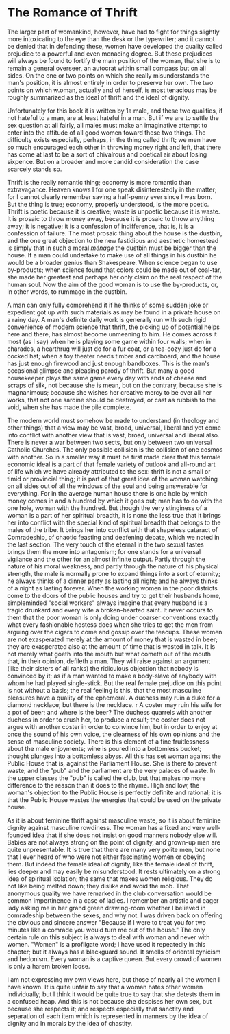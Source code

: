 # The Romance of Thrift

The larger part of womankind, however, have had to fight for things slightly more intoxicating to the eye than the desk or the typewriter; and it cannot be denied that in defending these, women have developed the quality called prejudice to a powerful and even menacing degree. But these prejudices will always be found to fortify the main position of the woman, that she is to remain a general overseer, an autocrat within small compass but on all sides. On the one or two points on which she really misunderstands the man's position, it is almost entirely in order to preserve her own. The two points on which w.oman, actually and of herself, is most tenacious may be roughly summarized as the ideal of thrift and the ideal of dignity.

Unfortunately for this book it is written by 1a male, and these two qualities, if not hateful to a man, are at least hateful in a man. But if we are to settle the sex question at all fairly, all males must make an imaginative attempt to enter into the attitude of all good women toward these two things. The difficulty exists especially, perhaps, in the thing called thrift; we men have so much encouraged each other in throwing money right and left, that there has come at last to be a sort of chivalrous and poetical air about losing sixpence. But on a broader and more candid consideration the case scarcely stands so.

Thrift is the really romantic thing; economy is more romantic than extravagance. Heaven knows I for one speak disinterestedly in the matter; for I cannot clearly remember saving a half-penny ever since I was born. But the thing is true; economy, properly understood, is the more poetic. Thrift is poetic because it is creative; waste is unpoetic because it is waste. It is prosaic to throw money away, because it is prosaic to throw anything away; it is negative; it is a confession of indifference, that is, it is a confession of failure. The most prosaic thing about the house is the dustbin, and the one great objection to the new fastidious and aesthetic homestead is simply that in such a moral *ménage* the dustbin must be bigger than the house. If a man could undertake to make use of all things in his dustbin he would be a broader genius than Shakespeare. When science began to use by-products; when science found that colors could be made out of coal-tar, she made her greatest and perhaps her only claim on the real respect of the human soul. Now the aim of the good woman is to use the by-products, or, in other words, to rummage in the dustbin.

A man can only fully comprehend it if he thinks of some sudden joke or expedient got up with such materials as may be found in a private house on a rainy day. A man's definite daily work is generally run with such rigid convenience of modern science that thrift, the picking up of potential helps here and there, has almost become unmeaning to him. He comes across it most (as I say) when he is playing some game within four walls; when in charades, a hearthrug will just do for a fur coat, or a tea-cozy just do for a cocked hat; when a toy theater needs timber and cardboard, and the house has just enough firewood and just enough bandboxes. This is the man's occasional glimpse and pleasing parody of thrift. But many a good housekeeper plays the same game every day with ends of cheese and scraps of silk, not because she is mean, but on the contrary, because she is magnanimous; because she wishes her creative mercy to be over all her works, that not one sardine should be destroyed, or cast as rubbish to the void, when she has made the pile complete.

The modern world must somehow be made to understand (in theology and other things) that a view may be vast, broad, universal, liberal and yet come into conflict with another view that is vast, broad, universal and liberal also. There is never a war between two sects, but only between two universal Catholic Churches. The only possible collision is the collision of one cosmos with another. So in a smaller way it must be first made clear that this female economic ideal is a part of that female variety of outlook and all-round art of life which we have already attributed to the sex: thrift is not a small or timid or provincial thing; it is part of that great idea of the woman watching on all sides out of all the windows of the soul and being answerable for everything. For in the average human house there is one hole by which money comes in and a hundred by which it goes out; man has to do with the one hole, woman with the hundred. But though the very stinginess of a woman is a part of her spiritual breadth, it is none the less true that it brings her into conflict with the special kind of spiritual breadth that belongs to the males of the tribe. It brings her into conflict with that shapeless cataract of Comradeship, of chaotic feasting and deafening debate, which we noted in the last section. The very touch of the eternal in the two sexual tastes brings them the more into antagonism; for one stands for a universal vigilance and the other for an almost infinite output. Partly through the nature of his moral weakness, and partly through the nature of his physical strength, the male is normally prone to expand things into a sort of eternity; he always thinks of a dinner party as lasting all night; and he always thinks of a night as lasting forever. When the working women in the poor districts come to the doors of the public houses and try to get their husbands home, simpleminded "social workers" always imagine that every husband is a tragic drunkard and every wife a broken-hearted saint. It never occurs to them that the poor woman is only doing under coarser conventions exactly what every fashionable hostess does when she tries to get the men from arguing over the cigars to come and gossip over the teacups. These women are not exasperated merely at the amount of money that is wasted in beer; they are exasperated also at the amount of time that is wasted in talk. It Is not merely what goeth into the mouth but what cometh out of the mouth that, in their opinion, defileth a man. They will raise against an argument (like their sisters of all ranks) the ridiculous objection that nobody is convinced by it; as if a man wanted to make a body-slave of anybody with whom he had played single-stick. But the real female prejudice on this point is not without a basis; the real feeling is this, that the most masculine pleasures have a quality of the ephemeral. A duchess may ruin a duke for a diamond necklace; but there is the necklace. r A coster may ruin his wife for a pot of beer; and where is the beer? The duchess quarrels with another duchess in order to crush her, to produce a result; the coster does not argue with another coster in order to convince him, but in order to enjoy at once the sound of his own voice, the clearness of his own opinions and the sense of masculine society. There is this element of a fine fruitlessness about the male enjoyments; wine is poured into a bottomless bucket; thought plunges into a bottomless abyss. All this has set woman against the Public House that is, against the Parliament House. She is there to prevent waste; and the "pub" and the parliament are the very palaces of waste. In the upper classes the "pub" is called the club, but that makes no more difference to the reason than it does to the rhyme. High and low, the woman's objection to the Public House is perfectly definite and rational; it is that the Public House wastes the energies that could be used on the private house.

As it is about feminine thrift against masculine waste, so it is about feminine dignity against masculine rowdiness. The woman has a fixed and very well-founded idea that if she does not insist on good manners nobody else will. Babies are not always strong on the point of dignity, and grown-up men are quite unpresentable. It is true that there are many very polite men, but none that I ever heard of who were not either fascinating women or obeying them. But indeed the female ideal of dignity, like the female ideal of thrift, lies deeper and may easily be misunderstood. It rests ultimately on a strong idea of spiritual isolation; the same that makes women religious. They do not like being melted down; they dislike and avoid the mob. That anonymous quality we have remarked in the club conversation would be common impertinence in a case of ladies. I remember an artistic and eager lady asking me in her grand green drawing-room whether I believed in comradeship between the sexes, and why not. I was driven back on offering the obvious and sincere answer "Because if I were to treat you for two minutes like a comrade you would turn me out of the house." The only certain rule on this subject is always to deal with woman and never with women. "Women" is a profligate word; I have used it repeatedly in this chapter; but it always has a blackguard sound. It smells of oriental cynicism and hedonism. Every woman is a captive queen. But every crowd of women is only a harem broken loose.

I am not expressing my own views here, but those of nearly all the women I have known. It is quite unfair to say that a woman hates other women individually; but I think it would be quite true to say that she detests them in a confused heap. And this is not because she despises her own sex, but because she respects it; and respects especially that sanctity and separation of each item which is represented in manners by the idea of dignity and In morals by the idea of chastity.
